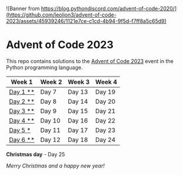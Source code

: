 ![Banner from https://blog.pythondiscord.com/advent-of-code-2020/](https://github.com/leolion3/advent-of-code-2023/assets/45939246/1121e7ce-c1cd-4b94-9f5d-f7ff8a5c65d9)

# Advent of Code 2023

This repo contains solutions to the [Advent of Code 2023](https://adventofcode.com/) event in the Python programming language.

| Week 1 | Week 2 | Week 3 | Week 4 |
| - | - | - | - |
| [Day 1 \*\*](01-trebuchet) | Day 7 | Day 13 | Day 19 |
| [Day 2 \*\*](02-cube-conundrum) | Day 8 | Day 14 | Day 20 |
| [Day 3 \*\*](03-gear-ratios) | Day 9 | Day 15 | Day 21 |
| [Day 4 \*\*](04-scratchcards) | Day 10 | Day 16 | Day 22 |
| [Day 5 \*](05-if-you-give-a-seed-a-fertilizer) | Day 11 | Day 17 | Day 23 |
| [Day 6 \*\*](06-wait-for-it) | Day 12 | Day 18 | Day 24 |

**Christmas day** - Day 25

*Merry Christmas and a happy new year!*
